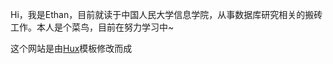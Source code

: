 Hi，我是Ethan，目前就读于中国人民大学信息学院，从事数据库研究相关的搬砖工作。本人是个菜鸟，目前在努力学习中~

这个网站是由[Hux](https://github.com/Huxpro/huxpro.github.io)模板修改而成
